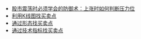 * [股市震荡时必须学会的防御术：上涨时如何判断压力位](https://www.youtube.com/watch?v=q2IHwm9SuX0&list=PLlARI-1H0jrcTGaXADyz98P01XTsCnYit&index=57)
* [利用K线图找买卖点](https://weread.qq.com/web/reader/0b8326e0717d2e8c0b8ab95k1f032c402131f0e3dad99f3)
* [通过形态找买卖点](https://weread.qq.com/web/reader/0b8326e0717d2e8c0b8ab95k37632cd021737693cfc7149)
* [通过技术指标找买卖点](https://weread.qq.com/web/reader/0b8326e0717d2e8c0b8ab95k02e32f0021b02e74f10ece8)
